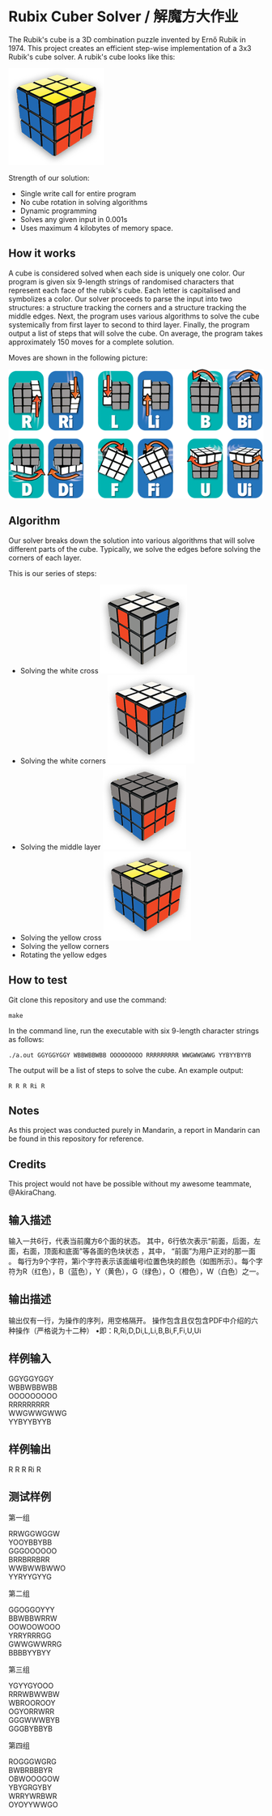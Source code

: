 # Rubix Cuber Solver / 解魔方大作业
The Rubik's cube is a 3D combination puzzle invented by Ernő Rubik in 1974. This project creates an efficient step-wise implementation of a 3x3 Rubik's cube solver. A rubik's cube looks like this:

![cube](https://raw.githubusercontent.com/mgia/rubix/master/images/complete.png)

Strength of our solution:
- Single write call for entire program
- No cube rotation in solving algorithms
- Dynamic programming
- Solves any given input in 0.001s
- Uses maximum 4 kilobytes of memory space.

## How it works
A cube is considered solved when each side is uniquely one color. Our program is given six 9-length strings of randomised characters that represent each face of the rubik's cube. Each letter is capitalised and symbolizes a color. Our solver proceeds to parse the input into two structures: a structure tracking the corners and a structure tracking the middle edges.
Next, the program uses various algorithms to solve the cube systemically from first layer to second to third layer. Finally, the program output a list of steps that will solve the cube. On average, the program takes approximately 150 moves for a complete solution.

Moves are shown in the following picture:

![moves](https://raw.githubusercontent.com/mgia/rubix/master/images/image.png)

## Algorithm
Our solver breaks down the solution into various algorithms that will solve different parts of the cube. Typically, we solve the edges before solving the corners of each layer.

This is our series of steps:
- Solving the white cross
![cube](https://raw.githubusercontent.com/mgia/rubix/master/images/white_cross.png)
- Solving the white corners
![cube](https://raw.githubusercontent.com/mgia/rubix/master/images/white_corners.png)
- Solving the middle layer
![cube](https://raw.githubusercontent.com/mgia/rubix/master/images/middle_layer.png)
- Solving the yellow cross
![cube](https://raw.githubusercontent.com/mgia/rubix/master/images/yellow_cross.png)
- Solving the yellow corners
- Rotating the yellow edges

## How to test

Git clone this repository and use the command:
```
make
```

In the command line, run the executable with six 9-length character strings as follows:
```
./a.out GGYGGYGGY WBBWBBWBB OOOOOOOOO RRRRRRRRR WWGWWGWWG YYBYYBYYB
```

The output will be a list of steps to solve the cube. An example output:
```
R R R Ri R
```
## Notes
As this project was conducted purely in Mandarin, a report in Mandarin can be found in this repository for reference.

## Credits
This project would not have be possible without my awesome teammate, @AkiraChang.

## 输入描述
输入一共6行，代表当前魔方6个面的状态。
其中，6行依次表示“前面，后面，左面，右面，顶面和底面”等各面的色块状态 ，其中， “前面”为用户正对的那一面 。
每行为9个字符，第i个字符表示该面编号i位置色块的颜色（如图所示）。每个字符为R（红色），B（蓝色），Y（黄色），G（绿色），O（橙色），W（白色）之一。


## 输出描述
输出仅有一行，为操作的序列，用空格隔开。 
操作包含且仅包含PDF中介绍的六种操作（严格说为十二种） •即：R,Ri,D,Di,L,Li,B,Bi,F,Fi,U,Ui


## 样例输入
GGYGGYGGY<br>
WBBWBBWBB<br>
OOOOOOOOO<br>
RRRRRRRRR<br>
WWGWWGWWG<br>
YYBYYBYYB<br>

## 样例输出
R R R Ri R

## 测试样例
第一组

RRWGGWGGW<br>
YOOYBBYBB<br>
GGGOOOOOO<br>
BRRBRRBRR<br>
WWBWWBWWO<br>
YYRYYGYYG<br>

第二组

GGOGGOYYY<br>
BBWBBWRRW<br>
OOWOOWOOO<br>
YRRYRRRGG<br>
GWWGWWRRG<br>
BBBBYYBYY<br>

第三组

YGYYGYOOO<br>
RRRWBWWBW<br>
WBROOROOY<br>
OGYORRWRR<br>
GGGWWWBYB<br>
GGGBYBBYB<br>

第四组

ROGGGWGRG<br>
BWBRBBBYR<br>
OBWOOOGOW<br>
YBYGRGYBY<br>
WRRYWRBWR<br>
OYOYYWWGO<br>
